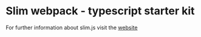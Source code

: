 # Slim webpack - typescript starter kit

For further information about slim.js visit the [website](http://slimjs.com)
